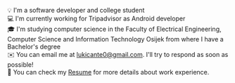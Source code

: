 💡  I'm a software developer and college student<br />
💻  I'm currently working for Tripadvisor as Android developer <br />
🎓  I'm studying computer science in the Faculty of Electrical Engineering, Computer Science and Information Technology Osijek from where I have a Bachelor's degree<br />
✉️   You can email me at lukicante0@gmail.com. I'll try to respond as soon as possible!<br />
📄  You can check my [Resume](https://drive.google.com/file/d/1i_hTSjo4-x3Vnjm9Hxst-SWtJeo2dT7A/view?usp=sharing) for more details about work experience.
